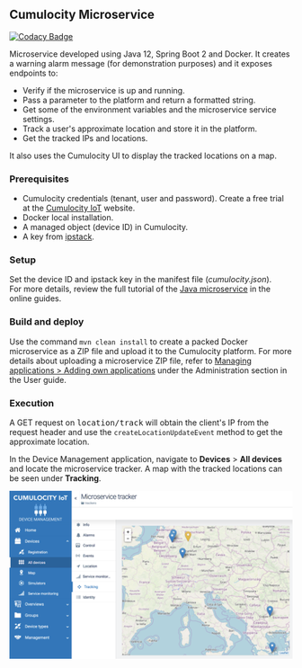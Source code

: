 ## Cumulocity Microservice

[![Codacy Badge](https://api.codacy.com/project/badge/Grade/cde81efa69e5441eba00cd725d9c7bcd)](https://app.codacy.com/app/manasesjesus/c8y_hw_microservice_java?utm_source=github.com&utm_medium=referral&utm_content=manasesjesus/c8y_hw_microservice_java&utm_campaign=Badge_Grade_Dashboard)

Microservice developed using Java 12, Spring Boot 2 and Docker.
It creates a warning alarm message (for demonstration purposes) and it exposes endpoints to:

*    Verify if the microservice is up and running.
*    Pass a parameter to the platform and return a formatted string.
*    Get some of the environment variables and the microservice service settings.
*    Track a user's approximate location and store it in the platform.
*    Get the tracked IPs and locations.

It also uses the Cumulocity UI to display the tracked locations on a map.

### Prerequisites

*    Cumulocity credentials (tenant, user and password). Create a free trial at the [Cumulocity IoT](https://cumulocity.com/) website.
*    Docker local installation.
*    A managed object (device ID) in Cumulocity.
*    A key from [ipstack](https://ipstack.com).

### Setup

Set the device ID and ipstack key in the manifest file (_cumulocity.json_).<br>
For more details, review the full tutorial of the [Java microservice](https://cumulocity.com/guides/microservice-sdk/http/#microservice-java) in the online guides.

### Build and deploy

Use the command `mvn clean install` to create a packed Docker microservice as a ZIP file and upload it to the Cumulocity platform. For more details about uploading a microservice ZIP file, refer to [Managing applications > Adding own applications](/guides/users-guide/administration#adding-applications) under the Administration section in the User guide.

### Execution

A GET request on <kbd>location/track</kbd> will obtain the client's IP from the request header and use the `createLocationUpdateEvent` method to get the approximate location.

In the Device Management application, navigate to **Devices** > **All devices** and locate the microservice tracker. A map with the tracked locations can be seen under **Tracking**.

![Microservice tracking](ms-tracking-map.png)
